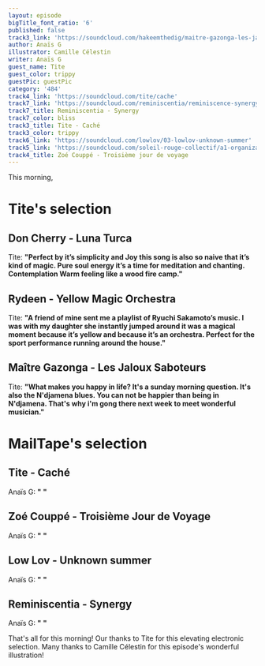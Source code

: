 ```yaml
---
layout: episode
bigTitle_font_ratio: '6'
published: false
track3_link: 'https://soundcloud.com/hakeemthedig/maitre-gazonga-les-jaloux-saboteurs'
author: Anaïs G
illustrator: Camille Célestin
writer: Anaïs G
guest_name: Tite
guest_color: trippy
guestPic: guestPic
category: '484'
track4_link: 'https://soundcloud.com/tite/cache'
track7_link: 'https://soundcloud.com/reminiscentia/reminiscence-synergy'
track7_title: Reminiscentia - Synergy
track7_color: bliss
track3_title: Tite - Caché
track3_color: trippy
track6_link: 'https://soundcloud.com/lowlov/03-lowlov-unknown-summer'
track5_link: 'https://soundcloud.com/soleil-rouge-collectif/a1-organizatsiya-troisieme'
track4_title: Zoé Couppé - Troisième jour de voyage
---
```

<p id="introduction">This morning, 
</p>

# Tite's selection

## Don Cherry - Luna Turca
Tite: **"**Perfect by it’s simplicity and Joy this song is also so naive that it’s kind of magic. Pure soul energy it’s a time for meditation and chanting. Contemplation Warm feeling like a wood fire camp.**"**

## Rydeen - Yellow Magic Orchestra
Tite: **"**A friend of mine sent me a playlist of Ryuchi Sakamoto’s music. I was with my daughter she instantly jumped around it was a magical moment because it’s yellow and because it’s an orchestra. Perfect for the sport performance running around the house.**"**

## Maître Gazonga - Les Jaloux Saboteurs
Tite: **"**What makes you happy in life? It's a sunday morning question. It's also the N'djamena blues. You can not be happier than being in N'djamena. That's why i'm gong there next week to meet wonderful musician.**"**

# MailTape's selection

## Tite - Caché
Anaïs G: **"** **"**

## Zoé Couppé - Troisième Jour de Voyage
Anaïs G: **"** **"**

## Low Lov - Unknown summer
Anaïs G: **"** **"**

## Reminiscentia - Synergy
Anaïs G: **"** **"**

<p id="outroduction">That's all for this morning! Our thanks to Tite for this elevating electronic selection. Many thanks to Camille Célestin for this episode's wonderful illustration!</p>
